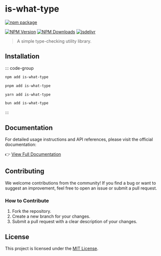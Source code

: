 # is-what-type

[![npm package](https://nodei.co/npm/is-what-type.png?downloads=true&downloadRank=true&stars=true)](https://www.npmjs.com/package/is-what-type)

[![NPM Version](https://img.shields.io/npm/v/is-what-type.svg?style=flat)](https://npmjs.org/package/is-what-type)
[![NPM Downloads](https://img.shields.io/npm/dm/is-what-type.svg?style=flat)](https://npmjs.org/package/is-what-type)
[![jsdelivr](https://data.jsdelivr.com/v1/package/npm/camel-kit/badge)](https://www.jsdelivr.com/package/npm/is-what-type)

> A simple type-checking utility library.

## Installation

::: code-group

```bash [npm]
npm add is-what-type
```

```bash [pnpm]
pnpm add is-what-type
```

```bash [yarn]
yarn add is-what-type
```

```bash [bun]
bun add is-what-type
```

:::

## Documentation

For detailed usage instructions and API references, please visit the official documentation:

👉 [View Full Documentation](https://fengxinming.github.io/is-what-type/)

## Contributing

We welcome contributions from the community! If you find a bug or want to suggest an improvement, feel free to open an issue or submit a pull request.

### How to Contribute
1. Fork the repository.
2. Create a new branch for your changes.
3. Submit a pull request with a clear description of your changes.

## License

This project is licensed under the [MIT License](LICENSE).